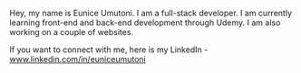 Hey, my name is Eunice Umutoni. I am a full-stack developer. I am currently learning front-end and back-end development through Udemy. I am also working on a couple of  websites. 

If you want to connect with me, here is my LinkedIn - www.linkedin.com/in/euniceumutoni


 
<!---
euniceumutoni/euniceumutoni is a ✨ special ✨ repository because its `README.md` (this file) appears on your GitHub profile.
You can click the Preview link to take a look at your changes.
--->
